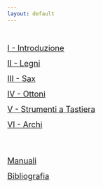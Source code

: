```yaml
---
layout: default
---
```



<br>



<!-- [1 - Introduzione](./another-page.html) -->

<span style="font-size:18px">   [I - Introduzione](./Lezione01/l01.html)   </span>

<span style="font-size:18px">  [II - Legni](./Lezione02/L02.html) </span>


<span style="font-size:18px">  [III - Sax](./Lezione03/L03.html) </span>


<span style="font-size:18px">  [IV - Ottoni](./Lezione04/L04.html) </span>


<span style="font-size:18px">  [V - Strumenti a Tastiera](./Lezione05/L05.html) </span>


<span style="font-size:18px">  [VI - Archi](./Lezione06/L06.html) </span>



<br>

<br>


<span style="font-size:18px">  [Manuali](./Manuali/man.html) </span>


<span style="font-size:18px">  [Bibliografia](Biblio.html) </span>

